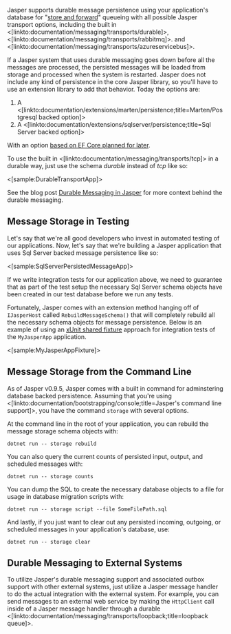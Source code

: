 <!--title:Durable Messaging and Command Processing-->


Jasper supports durable message persistence using your application's database for "[store and forward](https://en.wikipedia.org/wiki/Store_and_forward)" queueing with all possible Jasper transport options, including the built in <[linkto:documentation/messaging/transports/durable]>, <[linkto:documentation/messaging/transports/rabbitmq]>. and <[linkto:documentation/messaging/transports/azureservicebus]>.


If a Jasper system that uses durable messaging goes down before all the messages are processed, the persisted messages will be loaded from
storage and processed when the system is restarted. Jasper does not include any kind of persistence in the core Jasper library, so you'll have to use
an extension library to add that behavior. Today the options are:

1. A <[linkto:documentation/extensions/marten/persistence;title=Marten/Postgresql backed option]>
1. A <[linkto:documentation/extensions/sqlserver/persistence;title=Sql Server backed option]>

With an option [based on EF Core planned for later](https://github.com/JasperFx/jasper/issues/363).


To use the built in <[linkto:documentation/messaging/transports/tcp]> in a durable way, just use the schema *durable* instead of *tcp* like so:

<[sample:DurableTransportApp]>


See the blog post [Durable Messaging in Jasper](https://jeremydmiller.com/2018/02/06/durable-messaging-in-jasper/) for more context behind the durable messaging.



## Message Storage in Testing

Let's say that we're all good developers who invest in automated testing of our applications. Now, let's say that we're building a Jasper application that uses Sql Server backed message persistence like so:

<[sample:SqlServerPersistedMessageApp]>

If we write integration tests for our application above, we need to guarantee that as part of the test setup the necessary Sql Server schema objects
have been created in our test database before we run any tests. 

Fortunately, Jasper comes with an extension method hanging off of `IJasperHost` called `RebuildMessageSchema()` that will completely rebuild all the necessary schema objects for message persistence. Below is an example of using an [xUnit shared fixture](https://xunit.github.io/docs/shared-context) approach for integration tests of the `MyJasperApp` application.

<[sample:MyJasperAppFixture]>


## Message Storage from the Command Line

As of Jasper v0.9.5, Jasper comes with a built in command for adminstering database backed persistence. Assuming that you're using <[linkto:documentation/bootstrapping/console;title=Jasper's command line support]>, you have the command `storage` with several options.

At the command line in the root of your application, you can rebuild the message storage schema objects with:

```
dotnet run -- storage rebuild
```

You can also query the current counts of persisted input, output, and scheduled messages with:

```
dotnet run -- storage counts
```

You can dump the SQL to create the necessary database objects to a file for usage in database migration scripts with:

```
dotnet run -- storage script --file SomeFilePath.sql
```

And lastly, if you just want to clear out any persisted incoming, outgoing, or scheduled messages in your application's database, use:

```
dotnet run -- storage clear
```

## Durable Messaging to External Systems

To utilize Jasper's durable messaging support and associated outbox support with other external systems, just utilize a Jasper message handler to do the actual integration with the external system. For example, you can send messages to an external web service by making the `HttpClient` call inside of a Jasper message handler through a durable <[linkto:documentation/messaging/transports/loopback;title=loopback queue]>.